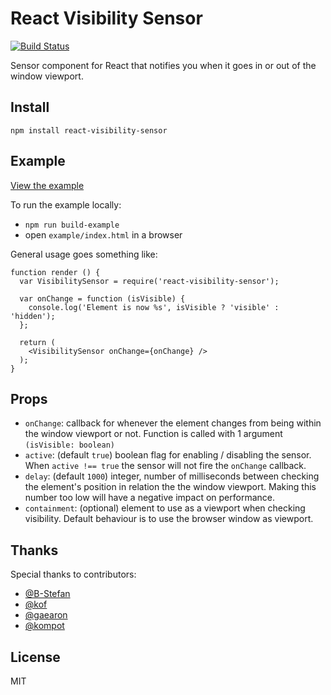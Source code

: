 React Visibility Sensor
====

[![Build Status](https://secure.travis-ci.org/joshwnj/react-visibility-sensor.png)](http://travis-ci.org/joshwnj/react-visibility-sensor)

Sensor component for React that notifies you when it goes in or out of the window viewport.

Install
----

`npm install react-visibility-sensor`


Example
----

[View the example](https://joshwnj.github.io/react-visibility-sensor/)

To run the example locally:

- `npm run build-example`
- open `example/index.html` in a browser

General usage goes something like:

```
function render () {
  var VisibilitySensor = require('react-visibility-sensor');

  var onChange = function (isVisible) {
    console.log('Element is now %s', isVisible ? 'visible' : 'hidden');
  };

  return (
    <VisibilitySensor onChange={onChange} />
  );
}
```


Props
----

- `onChange`: callback for whenever the element changes from being within the window viewport or not. Function is called with 1 argument `(isVisible: boolean)`
- `active`: (default `true`) boolean flag for enabling / disabling the sensor.  When `active !== true` the sensor will not fire the `onChange` callback.
- `delay`: (default `1000`) integer, number of milliseconds between checking the element's position in relation the the window viewport. Making this number too low will have a negative impact on performance.
- `containment`: (optional) element to use as a viewport when checking visibility. Default behaviour is to use the browser window as viewport.

Thanks
----

Special thanks to contributors:

- [@B-Stefan](https://github.com/B-Stefan)
- [@kof](https://github.com/kof)
- [@gaearon](https://github.com/gaearon)
- [@kompot](https://github.com/kompot)

License
----

MIT
